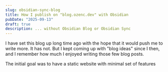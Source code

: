 ```yaml
---
slug: obsidian-sync-blog
title: How I publish on "blog.ozenc.dev" with Obsidian
pubDate: "2025-09-13"
draft: true
description: ... without Obsidian Blog or Obsidian Sync
---
```


I have set this blog up long time ago with the hope that it would push me to write more. It has not. But I kept coming up with "blog ideas" since I then, and I remember how much I enjoyed writing those few blog posts.

The initial goal was to have a static website with minimal set of features
